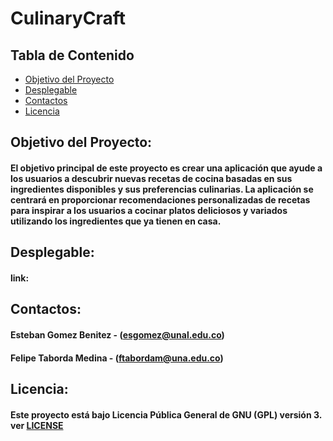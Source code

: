 # CulinaryCraft
## Tabla de Contenido

- [Objetivo del Proyecto](Objetivo-del-Proyecto)
- [Desplegable](Desplegable)
- [Contactos](Contactos)
- [Licencia](Licencia)

## Objetivo del Proyecto:
#### El objetivo principal de este proyecto es crear una aplicación que ayude a los usuarios a descubrir nuevas recetas de cocina basadas en sus ingredientes disponibles y sus preferencias culinarias. La aplicación se centrará en proporcionar recomendaciones personalizadas de recetas para inspirar a los usuarios a cocinar platos deliciosos y variados utilizando los ingredientes que ya tienen en casa.

## Desplegable:
#### link:

## Contactos:
#### Esteban Gomez Benitez - (esgomez@unal.edu.co)  

#### Felipe Taborda Medina - (ftabordam@una.edu.co)

## Licencia:
#### Este proyecto está bajo Licencia Pública General de GNU (GPL) versión 3. ver [LICENSE](LICENSE)


